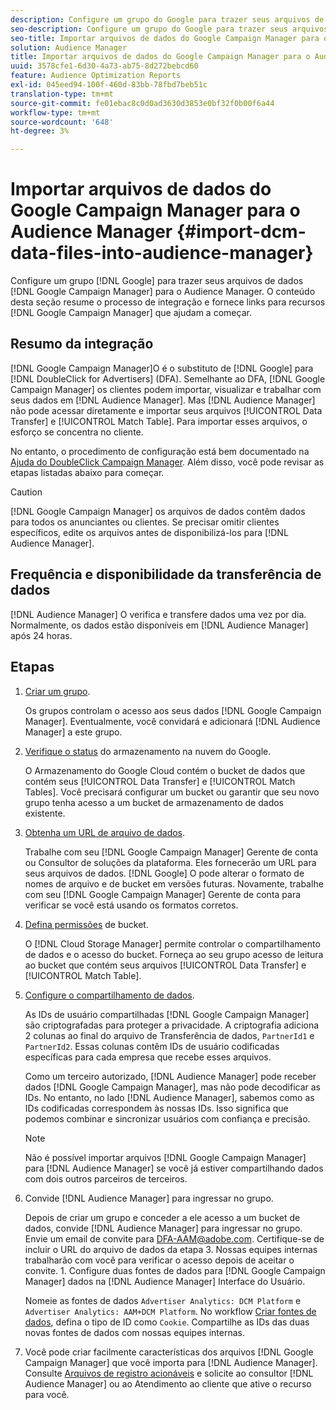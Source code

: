 ```yaml
---
description: Configure um grupo do Google para trazer seus arquivos de dados do Google Campaign Manager para o Audience Manager. O conteúdo desta seção resume o processo de integração e fornece links para os recursos do Google Campaign Manager para ajudar você a começar.
seo-description: Configure um grupo do Google para trazer seus arquivos de dados do Google Campaign Manager para o Audience Manager. O conteúdo desta seção resume o processo de integração e fornece links para os recursos do Google Campaign Manager para ajudar você a começar.
seo-title: Importar arquivos de dados do Google Campaign Manager para o Audience Manager
solution: Audience Manager
title: Importar arquivos de dados do Google Campaign Manager para o Audience Manager
uuid: 3578cfe1-6d30-4a73-ab75-8d272bebcd60
feature: Audience Optimization Reports
exl-id: 045eed94-100f-460d-83bb-78fbd7beb51c
translation-type: tm+mt
source-git-commit: fe01ebac8c0d0ad3630d3853e0bf32f0b00f6a44
workflow-type: tm+mt
source-wordcount: '648'
ht-degree: 3%

---
```


# Importar arquivos de dados do Google Campaign Manager para o Audience Manager {#import-dcm-data-files-into-audience-manager}

Configure um grupo [!DNL Google] para trazer seus arquivos de dados [!DNL Google Campaign Manager] para o Audience Manager. O conteúdo desta seção resume o processo de integração e fornece links para recursos [!DNL Google Campaign Manager] que ajudam a começar.

## Resumo da integração

[!DNL Google Campaign Manager]O é o substituto de [!DNL Google] para [!DNL DoubleClick for Advertisers] (DFA). Semelhante ao DFA, [!DNL Google Campaign Manager] os clientes podem importar, visualizar e trabalhar com seus dados em [!DNL Audience Manager]. Mas [!DNL Audience Manager] não pode acessar diretamente e importar seus arquivos [!UICONTROL Data Transfer] e [!UICONTROL Match Table]. Para importar esses arquivos, o esforço se concentra no cliente.

No entanto, o procedimento de configuração está bem documentado na [Ajuda do DoubleClick Campaign Manager](https://support.google.com/dcm/partner/answer/2941575?hl=en&amp;ref_topic=6107456). Além disso, você pode revisar as etapas listadas abaixo para começar.

>[!CAUTION]
>
>[!DNL Google Campaign Manager] os arquivos de dados contêm dados para todos os anunciantes ou clientes. Se precisar omitir clientes específicos, edite os arquivos antes de disponibilizá-los para [!DNL Audience Manager].

## Frequência e disponibilidade da transferência de dados

[!DNL Audience Manager] O verifica e transfere dados uma vez por dia. Normalmente, os dados estão disponíveis em [!DNL Audience Manager] após 24 horas.

## Etapas

1. [Criar um grupo](https://support.google.com/dcm/partner/answer/3370419?hl=en&amp;ref_topic=6107456).

   Os grupos controlam o acesso aos seus dados [!DNL Google Campaign Manager]. Eventualmente, você convidará e adicionará [!DNL Audience Manager] a este grupo.

1. [Verifique o status](https://support.google.com/dcm/partner/answer/3370481?hl=en&amp;ref_topic=6107456) do armazenamento na nuvem do Google.

   O Armazenamento do Google Cloud contém o bucket de dados que contém seus [!UICONTROL Data Transfer] e [!UICONTROL Match Tables]. Você precisará configurar um bucket ou garantir que seu novo grupo tenha acesso a um bucket de armazenamento de dados existente.

1. [Obtenha um URL de arquivo de dados](https://support.google.com/dcm/partner/answer/3370482?hl=en&amp;ref_topic=6107456).

   Trabalhe com seu [!DNL Google Campaign Manager] Gerente de conta ou Consultor de soluções da plataforma. Eles fornecerão um URL para seus arquivos de dados. [!DNL Google] O pode alterar o formato de nomes de arquivo e de bucket em versões futuras. Novamente, trabalhe com seu [!DNL Google Campaign Manager] Gerente de conta para verificar se você está usando os formatos corretos.

1. [Defina permissões](https://cloud.google.com/storage/docs/cloud-console?csw=1#_bucketpermission) de bucket.

   O [!DNL Cloud Storage Manager] permite controlar o compartilhamento de dados e o acesso do bucket. Forneça ao seu grupo acesso de leitura ao bucket que contém seus arquivos [!UICONTROL Data Transfer] e [!UICONTROL Match Table].

1. [Configure o compartilhamento de dados](https://support.google.com/dcm/partner/answer/6206106?hl=en).

   As IDs de usuário compartilhadas [!DNL Google Campaign Manager] são criptografadas para proteger a privacidade. A criptografia adiciona 2 colunas ao final do arquivo de Transferência de dados, `PartnerId1` e `PartnerId2`. Essas colunas contêm IDs de usuário codificadas específicas para cada empresa que recebe esses arquivos.

   Como um terceiro autorizado, [!DNL Audience Manager] pode receber dados [!DNL Google Campaign Manager], mas não pode decodificar as IDs. No entanto, no lado [!DNL Audience Manager], sabemos como as IDs codificadas correspondem às nossas IDs. Isso significa que podemos combinar e sincronizar usuários com confiança e precisão.

   >[!NOTE]
   >Não é possível importar arquivos [!DNL Google Campaign Manager] para [!DNL Audience Manager] se você já estiver compartilhando dados com dois outros parceiros de terceiros.

1. Convide [!DNL Audience Manager] para ingressar no grupo.

   Depois de criar um grupo e conceder a ele acesso a um bucket de dados, convide [!DNL Audience Manager] para ingressar no grupo. Envie um email de convite para DFA-AAM@adobe.com. Certifique-se de incluir o URL do arquivo de dados da etapa 3. Nossas equipes internas trabalharão com você para verificar o acesso depois de aceitar o convite. 1. Configure duas fontes de dados para [!DNL Google Campaign Manager] dados na [!DNL Audience Manager] Interface do Usuário.

   Nomeie as fontes de dados `Advertiser Analytics: DCM Platform` e `Advertiser Analytics: AAM+DCM Platform`. No workflow [Criar fontes de dados](../../../features/manage-datasources.md#create-data-source), defina o tipo de ID como `Cookie`. Compartilhe as IDs das duas novas fontes de dados com nossas equipes internas.

1. Você pode criar facilmente características dos arquivos [!DNL Google Campaign Manager] que você importa para [!DNL Audience Manager]. Consulte [Arquivos de registro acionáveis](../../../integration/media-data-integration/actionable-log-files.md) e solicite ao consultor [!DNL Audience Manager] ou ao Atendimento ao cliente que ative o recurso para você.
